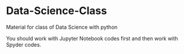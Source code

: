 # Data-Science-Class
Material for class of Data Science with python 

You should work with Jupyter Notebook codes first and then work with Spyder codes.
